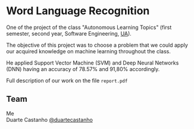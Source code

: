 # Word Language Recognition

One of the project of the class "Autonomous Learning Topics" (first semester,
  second year, Software Engineering, [UA](https://www.ua.pt)).

The objective of this project was to choose a problem that we could apply our
  acquired knowledge on machine learning throughout the class.

He applied Support Vector Machine (SVM) and Deep Neural Networks (DNN) having an accuracy of 78.57% and 91,80% accordingly.

Full description of our work on the file `report.pdf`

## Team

Me  
Duarte Castanho [@duartecastanho](https://github.com/duartecastanho)
